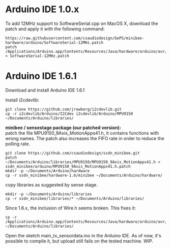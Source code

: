 # Arduino IDE 1.0.x

To add 12MHz support to SoftwareSerial.cpp on MacOS X, download the patch and
apply it with the following command:   

    https://raw.githubusercontent.com/csaudiodesign/GePS/minibee-hardware/arduino/SoftwareSerial-12MHz.patch
    patch /Applications/Arduino.app/Contents/Resources/Java/hardware/arduino/avr/libraries/SoftwareSerial/SoftwareSerial.cpp < SoftwareSerial-12MHz.patch

# Arduino IDE 1.6.1

Download and install Arduino IDE 1.6.1

Install i2cdevlib:   

    git clone https://github.com/jrowberg/i2cdevlib.git
    cp -r i2cdevlib/Arduino/I2Cdev i2cdevlib/Arduino/MPU9150 ~/Documents/Arduino/libraries/

**minibee / sensestage package (our patched version):**   
patch the file MPU9150_9Axis_MotionApps41.h, it contains functions with wrong
names. The patch also increases the FIFO rate in order to reduce the polling
rate.    

    git clone https://github.com/csaudiodesign/ssdn_minibee.git
    patch ~/Documents/Arduino/libraries/MPU9150/MPU9150_9Axis_MotionApps41.h < ssdn_minibee/arduino/MPU9150_9Axis_MotionApps41.h.patch
    mkdir -p ~/Documents/Arduino/hardware
    cp -r ssdn_minibee/hardware-1.6/minibee ~/Documents/Arduino/hardware/

copy libraries as suggested by sense stage.   

    mkdir -p ~/Documents/Arduino/libraries
    cp -r ssdn_minibee/libraries/* ~/Documents/Arduino/libraries/

Since 1.6.x, the inclusion of Wire.h seems broken. This fixes it:   

    cp -r /Applications/Arduino.app/Contents/Resources/Java/hardware/arduino/avr/libraries/Wire ~/Documents/Arduino/libraries/

Open the sketch main_tx_sensordata.ino in the Arduino IDE. As of now, it's
possible to compile it, but upload still fails on the tested machine. WIP.

